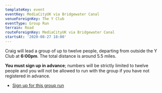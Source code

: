 ```yaml
---
templateKey: event
eventKey: MediaCityUK via Bridgewater Canal
venueForeignKey: The Y Club
eventType: Group Run
terrain: Road
routeForeignKey: MediaCityUK via Bridgewater Canal
startsAt: '2020-08-27 18:00'
---
```

Craig will lead a group of up to twelve people, departing from outside the Y Club
at **6:00pm**. The total distance is around 5.5 miles.

**You must sign up in advance**; numbers will be strictly limited to twelve people 
and you will not be allowed to run with the group if you have not registered in 
advance.

* [Sign up for this group run](https://doodle.com/poll/5t3i4e4us2hs39rh)
